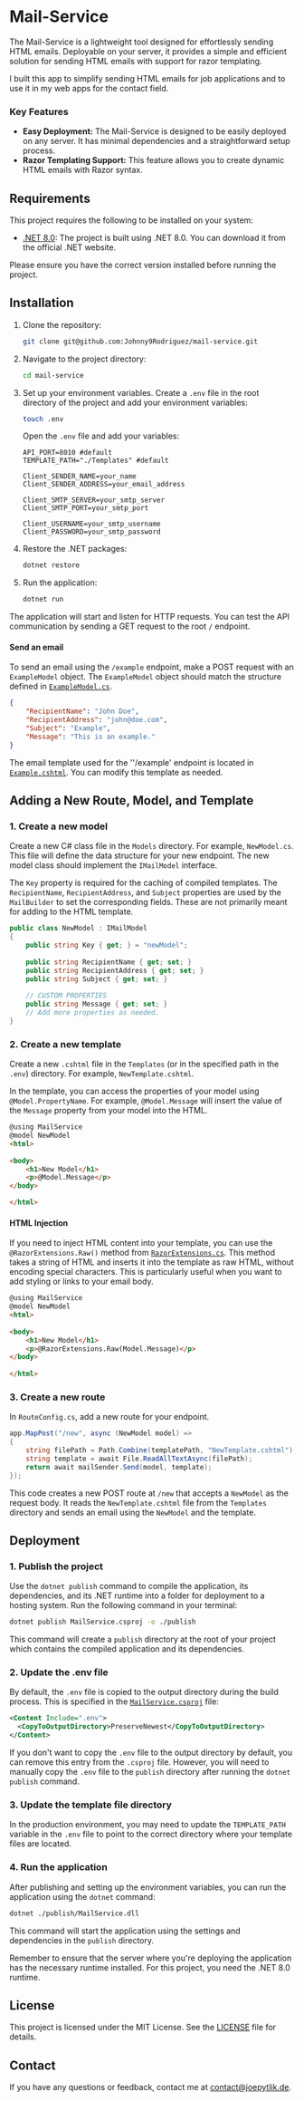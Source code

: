 # Mail-Service

The Mail-Service is a lightweight tool designed for effortlessly sending HTML emails. Deployable on your server, it provides a simple and efficient solution for sending HTML emails with support for razor templating.

I built this app to simplify sending HTML emails for job applications and to use it in my web apps for the contact field.

### Key Features

-   **Easy Deployment:** The Mail-Service is designed to be easily deployed on any server. It has minimal dependencies and a straightforward setup process.
-   **Razor Templating Support:** This feature allows you to create dynamic HTML emails with Razor syntax.

## Requirements

This project requires the following to be installed on your system:

- [.NET 8.0](https://dotnet.microsoft.com/en-us/download/dotnet/8.0): The project is built using .NET 8.0. You can download it from the official .NET website.

Please ensure you have the correct version installed before running the project.

## Installation

1. Clone the repository:

   ```sh
   git clone git@github.com:Johnny9Rodriguez/mail-service.git
   ```

2. Navigate to the project directory:

   ```sh
   cd mail-service
   ```

3. Set up your environment variables. Create a `.env` file in the root directory of the project and add your environment variables:

   ```sh
   touch .env
   ```

   Open the `.env` file and add your variables:

   ```plaintext
   API_PORT=8010 #default
   TEMPLATE_PATH="./Templates" #default 
   
   Client_SENDER_NAME=your_name
   Client_SENDER_ADDRESS=your_email_address
   
   Client_SMTP_SERVER=your_smtp_server
   Client_SMTP_PORT=your_smtp_port
   
   Client_USERNAME=your_smtp_username
   Client_PASSWORD=your_smtp_password
   ```

4. Restore the .NET packages:

   ```sh
   dotnet restore
   ```

5. Run the application:

   ```sh
   dotnet run
   ```

The application will start and listen for HTTP requests. You can test the API communication by sending a GET request to the root `/` endpoint.

#### Send an email

To send an email using the `/example` endpoint, make a POST request with an `ExampleModel` object. The `ExampleModel` object should match the structure defined in [`ExampleModel.cs`](/Models/ExampleModel.cs).

```json
{
    "RecipientName": "John Doe",
    "RecipientAddress": "john@doe.com",
    "Subject": "Example",
    "Message": "This is an example."
}
```

The email template used for the ''/example' endpoint is located in [`Example.cshtml`](/Templates/Example.cshtml). You can modify this template as needed.

## Adding a New Route, Model, and Template

### 1. Create a new model

Create a new C# class file in the `Models` directory. For example, `NewModel.cs`. This file will define the data structure for your new endpoint. The new model class should implement the `IMailModel` interface. 

The `Key` property is required for the caching of compiled templates. The `RecipientName`, `RecipientAddress`, and `Subject` properties are used by the `MailBuilder` to set the corresponding fields. These are not primarily meant for adding to the HTML template.

```csharp
public class NewModel : IMailModel
{
    public string Key { get; } = "newModel";
    
    public string RecipientName { get; set; }
    public string RecipientAddress { get; set; }
    public string Subject { get; set; }
    
    // CUSTOM PROPERTIES
    public string Message { get; set; }
    // Add more properties as needed.
}
```

### 2. Create a new template

Create a new `.cshtml` file in the `Templates` (or in the specified path in the `.env`) directory. For example, `NewTemplate.cshtml`.

In the template, you can access the properties of your model using `@Model.PropertyName`. For example, `@Model.Message` will insert the value of the `Message` property from your model into the HTML.

```html
@using MailService
@model NewModel
<html>
    
<body>
    <h1>New Model</h1>
    <p>@Model.Message</p>
</body>

</html>
```

#### HTML Injection

If you need to inject HTML content into your template, you can use the `@RazorExtensions.Raw()` method from [`RazorExtensions.cs`](/Services/RazorExtensions.cs). This method takes a string of HTML and inserts it into the template as raw HTML, without encoding special characters. This is particularly useful when you want to add styling or links to your email body.

```html
@using MailService
@model NewModel
<html>
    
<body>
    <h1>New Model</h1>
    <p>@RazorExtensions.Raw(Model.Message)</p>
</body>
    
</html>
```

### 3. Create a new route

In `RouteConfig.cs`, add a new route for your endpoint.

```csharp
app.MapPost("/new", async (NewModel model) =>
{
    string filePath = Path.Combine(templatePath, "NewTemplate.cshtml");
    string template = await File.ReadAllTextAsync(filePath);
    return await mailSender.Send(model, template);
});
```

This code creates a new POST route at `/new` that accepts a `NewModel` as the request body. It reads the `NewTemplate.cshtml` file from the `Templates` directory and sends an email using the `NewModel` and the template.

## Deployment

### 1. Publish the project

Use the `dotnet publish` command to compile the application, its dependencies, and its .NET runtime into a folder for deployment to a hosting system. Run the following command in your terminal:

```sh
dotnet publish MailService.csproj -o ./publish
```

This command will create a `publish` directory at the root of your project which contains the compiled application and its dependencies.

### 2. Update the .env file

By default, the `.env` file is copied to the output directory during the build process. This is specified in the [`MailService.csproj`](MailService.csproj) file:

```xml
<Content Include=".env">
  <CopyToOutputDirectory>PreserveNewest</CopyToOutputDirectory>
</Content>
```

If you don't want to copy the `.env` file to the output directory by default, you can remove this entry from the `.csproj` file. However, you will need to manually copy the `.env` file to the `publish` directory after running the `dotnet publish` command.

### 3. Update the template file directory

 In the production environment, you may need to update the `TEMPLATE_PATH` variable in the `.env` file to point to the correct directory where your template files are located.

### 4. Run the application

After publishing and setting up the environment variables, you can run the application using the `dotnet` command:

```sh
dotnet ./publish/MailService.dll
```

This command will start the application using the settings and dependencies in the `publish` directory.

Remember to ensure that the server where you're deploying the application has the necessary runtime installed. For this project, you need the .NET 8.0 runtime.

## License

This project is licensed under the MIT License. See the [LICENSE](LICENSE) file for details.

## Contact

If you have any questions or feedback, contact me at contact@joepytlik.de.
